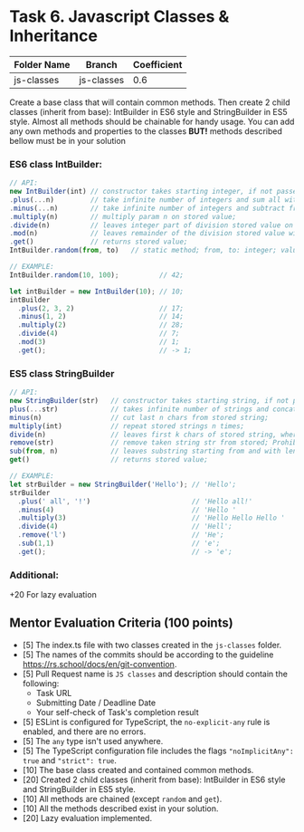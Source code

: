 # Task 6. Javascript Classes & Inheritance


| Folder Name | Branch     | 	Coefficient |
|-------------|------------|--------------|
| js-classes  | js-classes | 0.6          |


Create a base class that will contain common methods. Then create 2 child classes (inherit from base): IntBuilder in ES6 style and StringBuilder in ES5 style. Almost all methods should be chainable for handy usage. You can add any own methods and properties to the classes **BUT!** methods described bellow must be in your solution

### ES6 class IntBuilder:
```js
// API:
new IntBuilder(int) // constructor takes starting integer, if not passed starts with 0; 
.plus(...n)         // take infinite number of integers and sum all with stored value;
.minus(...n)        // take infinite number of integers and subtract from stored value; 
.multiply(n)        // multiply param n on stored value;
.divide(n)          // leaves integer part of division stored value on n; 
.mod(n)             // leaves remainder of the division stored value with on n;
.get()              // returns stored value;
IntBuilder.random(from, to)   // static method; from, to: integer; values limits the range of random values;

// EXAMPLE:
IntBuilder.random(10, 100);          // 42;

let intBuilder = new IntBuilder(10); // 10;
intBuilder
  .plus(2, 3, 2)                     // 17;
  .minus(1, 2)                       // 14;
  .multiply(2)                       // 28;
  .divide(4)                         // 7;
  .mod(3)                            // 1;
  .get();                            // -> 1;
```

### ES5 class StringBuilder
```js
// API:
new StringBuilder(str)   // constructor takes starting string, if not passed starts with '';
plus(...str)             // takes infinite number of strings and concat with stored string;
minus(n)                 // cut last n chars from stored string;
multiply(int)            // repeat stored strings n times;
divide(n)                // leaves first k chars of stored string, where k = Math.floor(str.length / n);
remove(str)              // remove taken string str from stored; Prohibited to use String.prototype.replace(); 
sub(from, n)             // leaves substring starting from and with length n;
get()                    // returns stored value;

// EXAMPLE:
let strBuilder = new StringBuilder('Hello'); // 'Hello';
strBuilder
  .plus(' all', '!')                         // 'Hello all!'
  .minus(4)                                  // 'Hello '
  .multiply(3)                               // 'Hello Hello Hello '
  .divide(4)                                 // 'Hell';
  .remove('l')                               // 'He';
  .sub(1,1)                                  // 'e';
  .get();                                    // -> 'e';
```

### Additional:
+20 For lazy evaluation

## Mentor Evaluation Criteria (100 points)

- [5] The index.ts file with two classes created in the `js-classes` folder.
- [5] The names of the commits should be according to the guideline https://rs.school/docs/en/git-convention.
- [5] Pull Request name is `JS classes` and description should contain the following:
  - Task URL
  - Submitting Date / Deadline Date
  - Your self-check of Task's completion result
- [5] ESLint is configured for TypeScript, the `no-explicit-any` rule is enabled, and there are no errors.
- [5] The `any` type isn't used anywhere.
- [5] The TypeScript configuration file includes the flags `"noImplicitAny": true` and `"strict": true`.
- [10] The base class created and contained common methods.
- [20] Created 2 child classes (inherit from base): IntBuilder in ES6 style and StringBuilder in ES5 style.
- [10] All methods are chained (except `random` and `get`).
- [10] All the methods described exist in your solution.
- [20] Lazy evaluation implemented.
